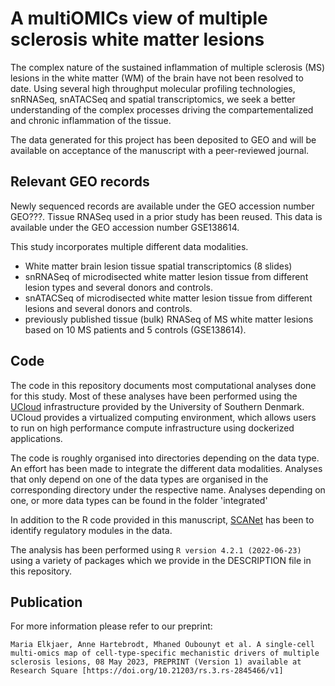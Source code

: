 # A multiOMICs view of multiple sclerosis white matter lesions

The complex nature of the sustained inflammation of multiple sclerosis (MS) lesions in the white matter (WM) of the brain have not been resolved to date. Using several high throughput molecular profiling technologies, snRNASeq, snATACSeq and spatial transcriptomics, we seek a better understanding of the complex processes driving the compartementalized and chronic inflammation of the tissue.

The data generated for this project has been deposited to GEO and will be available on acceptance of the manuscript with a peer-reviewed journal.


## Relevant GEO records

Newly sequenced records are available under the GEO accession number GEO???. Tissue RNASeq used in a prior study has been reused. This data is available under the GEO accession number GSE138614.

This study incorporates multiple different data modalities.
- White matter brain lesion tissue spatial transcriptomics (8 slides)
- snRNASeq of microdisected white matter lesion tissue from different lesion types and several donors and controls.
- snATACSeq of microdisected white matter lesion tissue from different lesions and several donors and controls.
- previously published tissue (bulk) RNASeq of MS white matter lesions based on 10 MS patients and 5 controls (GSE138614).


## Code
The code in this repository documents most computational analyses done for this study. Most of these analyses have been performed using the [UCloud](https://escience.sdu.dk) infrastructure provided by the University of Southern Denmark. UCloud provides a virtualized computing environment, which allows users to run on high performance compute infrastructure using dockerized applications.

The code is roughly organised into directories depending on the data type. An effort has been made to integrate the different data modalities. Analyses that only depend on one of the data types are organised in the corresponding directory under the respective name. Analyses depending on one, or more data types can be found in the folder 'integrated'

In addition to the R code provided in this manuscript, [SCANet](https://pypi.org/project/scanet/) has been to identify regulatory modules in the data.

The analysis has been performed using ```R version 4.2.1 (2022-06-23)``` using a variety of packages which we provide in the DESCRIPTION file in this repository.



## Publication

For more information please refer to our preprint:
```
Maria Elkjaer, Anne Hartebrodt, Mhaned Oubounyt et al. A single-cell multi-omics map of cell-type-specific mechanistic drivers of multiple sclerosis lesions, 08 May 2023, PREPRINT (Version 1) available at Research Square [https://doi.org/10.21203/rs.3.rs-2845466/v1]
```
